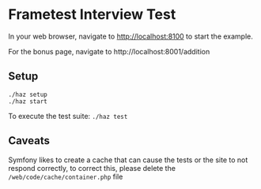 # Frametest Interview Test

In your web browser, navigate to <http://localhost:8100> to start the example.

For the bonus page, navigate to http://localhost:8001/addition

## Setup

	./haz setup
	./haz start

To execute the test suite: `./haz test`


## Caveats

Symfony likes to create a cache that can cause the tests or the site to not respond correctly,
to correct this, please delete the `/web/code/cache/container.php` file

